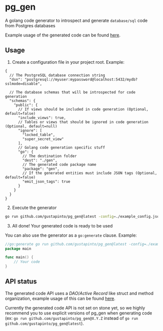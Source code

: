 # pg_gen

A golang code generator to introspect and generate `database/sql` code from Postgres databases

Example usage of the generated code can be found [here](https://github.com/gustapinto/pg_gen/tree/main/example).

## Usage

1. Create a configuration file in your project root. Example:
```json5
{
  // The PostgreSQL database connection string
  "dsn": "postgresql://myuser:mypassword@localhost:5432/mydb?sslmode=disable",

  // The database schemas that will be introspected for code generation
  "schemas": {
    "public": {
      // If views should be included in code generation (Optional, default=false)
      "include_views": true,
      // Tables or views that should be ignored in code generation (Optional, default=null)
      "ignore": [
        "locked_table",
        "super_secret_view"
      ],
      // Golang code generation specific stuff
      "go": {
        // The destination folder
        "dest": "./gen",
        // The generated code package name
        "package": "gen",
        // If the generated entities must include JSON tags (Optional, default=false)
        "emit_json_tags": true
      }
    }
  }
}

```
2. Execute the generator
```bash
go run github.com/gustapinto/pg_gen@latest -config=./example_config.json
```
3. All done! Your generated code is ready to be used

You can also use the generator as a `go:generate` clause. Example:
```go
//go:generate go run github.com/gustapinto/pg_gen@latest -config=./example_config.json
package main

func main() {
    // Your code
}
```

## API status

The generated code API uses a *DAO*/*Active Record* like struct and method organization, example usage of this can be found [here](https://github.com/gustapinto/pg_gen/tree/main/example).

Currently the generated code API is not set on stone yet, so we highly recommend you to use explicit versions of pg_gen when generating code (ex: `go run github.com/gustapinto/pg_gen@X.Y.Z` instead of `go run github.com/gustapinto/pg_gen@latest`).

